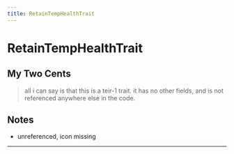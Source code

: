 ```yaml
---
title: RetainTempHealthTrait
---
```

<!-- end front matter -->
# RetainTempHealthTrait 

## My Two Cents
> all i can say is that this is a teir-1 trait. it has no other fields, and is not referenced anywhere else in the code.

## Notes
* unreferenced, icon missing

---